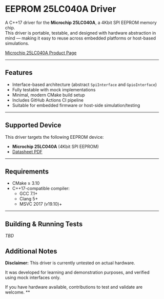 # EEPROM 25LC040A Driver

A C++17 driver for the **Microchip 25LC040A**, a 4Kbit SPI EEPROM memory chip.  
This driver is portable, testable, and designed with hardware abstraction in mind — making it easy to reuse across embedded platforms or host-based simulations.

[Microchip 25LC040A Product Page](https://www.microchip.com/en-us/product/25LC040A)

---

## Features

- Interface-based architecture (abstract `SpiInterface` and `GpioInterface`)
- Fully testable with mock implementations
- Minimal, modern CMake build setup
- Includes GitHub Actions CI pipeline
- Suitable for embedded firmware or host-side simulation/testing

---

## Supported Device

This driver targets the following EEPROM device:

- **Microchip 25LC040A** (4Kbit SPI EEPROM)  
- [Datasheet PDF](docs/25AA040A-25LC040A4-Kbit-SPI-Bus-Serial-EEPROM-20001827J.pdf)


---

## Requirements

- CMake ≥ 3.10
- C++17-compatible compiler:
  - GCC 7.1+
  - Clang 5+
  - MSVC 2017 (v19.10)+

---

## Building & Running Tests

*TBD*

## Additional Notes

**Disclaimer:** This driver is currently untested on actual hardware. 

It was developed for learning and demonstration purposes, and verified using mock interfaces only.  

If you have hardware available, contributions to test and validate are welcome.
**